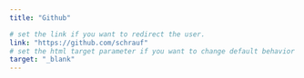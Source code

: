 ```yaml
---
title: "Github"

# set the link if you want to redirect the user.
link: "https://github.com/schrauf"
# set the html target parameter if you want to change default behavior
target: "_blank"
---
```


